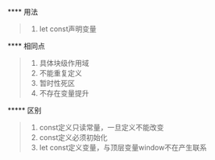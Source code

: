 **** 用法

> 1. let const声明变量

**** 相同点
> 1. 具体块级作用域
> 2. 不能重复定义
> 3. 暂时性死区
> 4. 不存在变量提升

***** 区别
> 1. const定义只读常量，一旦定义不能改变
> 2. const定义必须初始化
> 3. let const定义变量，与顶层变量window不在产生联系